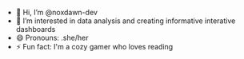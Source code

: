- 👋 Hi, I’m @noxdawn-dev
- 👀 I’m interested in data analysis and creating informative interative dashboards
- 😄 Pronouns: .she/her
- ⚡ Fun fact: I'm a cozy gamer who loves reading

<!---
noxdawn-dev/noxdawn-dev is a ✨ special ✨ repository because its `README.md` (this file) appears on your GitHub profile.
You can click the Preview link to take a look at your changes.
--->
